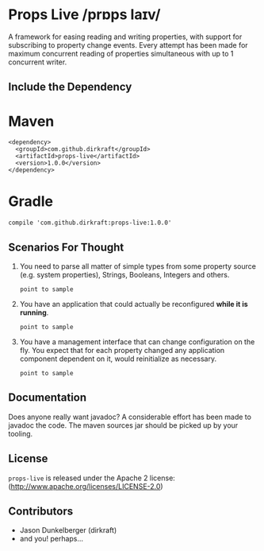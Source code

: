 Props Live /prɒps laɪv/
=======================
A framework for easing reading and writing properties, with support for subscribing to property change events. Every
attempt has been made for maximum concurrent reading of properties simultaneous with up to 1 concurrent writer.



Include the Dependency
----------------------

# Maven

    <dependency>
      <groupId>com.github.dirkraft</groupId>
      <artifactId>props-live</artifactId>
      <version>1.0.0</version>
    </dependency>

# Gradle

    compile 'com.github.dirkraft:props-live:1.0.0'



Scenarios For Thought
---------------------
1. You need to parse all matter of simple types from some property source (e.g. system properties), Strings, Booleans,
   Integers and others.

       point to sample

2. You have an application that could actually be reconfigured **while it is running**.

       point to sample

3. You have a management interface that can change configuration on the fly. You expect that for each property changed
   any application component dependent on it, would reinitialize as necessary.

       point to sample



Documentation
-------------
Does anyone really want javadoc? A considerable effort has been made to javadoc the code. The maven sources jar should
be picked up by your tooling.



License
-------
`props-live` is released under the Apache 2 license: (http://www.apache.org/licenses/LICENSE-2.0)



Contributors
------------

 * Jason Dunkelberger (dirkraft)
 * and you! perhaps...

